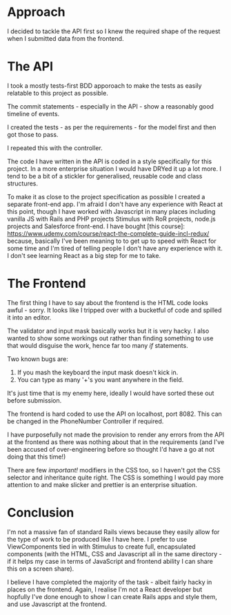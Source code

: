 # Approach
I decided to tackle the API first so I knew the required shape of the request when I submitted data from the frontend.

# The API
I took a mostly tests-first BDD apporoach to make the tests as easily relatable to this project as possible.

The commit statements - especially in the API - show a reasonably good timeline of events.

I created the tests - as per the requirements - for the model first and then got those to pass.

I repeated this with the controller.

The code I have written in the API is coded in a style specifically for this project. In a more enterprise situation I would have DRYed it up a lot more. I tend to be a bit of a stickler for generalised, reusable code and class structures.

To make it as close to the project specification as possible I created a separate front-end app. I'm afraid I don't have any experience with React at this point, though I have worked with Javascript in many places including vanilla JS with Rails and PHP projects Stimulus with RoR projects, node.js projects and Salesforce front-end. I have bought [this course]: https://www.udemy.com/course/react-the-complete-guide-incl-redux/ because, basically I've been meaning to to get up to speed with React for some time and I'm tired of telling people I don't have any experience with it. I don't see learning React as a big step for me to take.

# The Frontend
The first thing I have to say about the frontend is the HTML code looks awful - sorry. It looks like I tripped over with a bucketful of code and spilled it into an editor.

The validator and input mask basically works but it is very hacky. I also wanted to show some workings out rather than finding something to use that would disguise the work, hence far too many _if_ statements.

Two known bugs are:
1.  If you mash the keyboard the input mask doesn't kick in.
2. You can type as many '+'s you want anywhere in the field.

It's just time that is my enemy here, ideally I would have sorted these out before submission.

The frontend is hard coded to use the API on localhost, port 8082. This can be changed in the PhoneNumber Controller if required.

I have purposefully not made the provision to render any errors from the API at the frontend as there was nothing about that in the requirements (and I've been accused of over-engineering before so thought I'd have a go at not doing that this time!)

There are few _important!_ modifiers in the CSS too, so I haven't got the CSS selector and inheritance quite right. The CSS is something I would pay more attention to and make slicker and prettier is an enterprise situation.

# Conclusion
I'm not a massive fan of standard Rails views because they easily allow for the type of work to be produced like I have here. I prefer to use ViewComponents tied in with Stimulus to create full, encapsulated components (with the HTML, CSS and Javascript all in the same directory - if it helps my case in terms of JavaScript and frontend ability I can share this on a screen share).

I believe I have completed the majority of the task - albeit fairly hacky in places on the frontend. Again, I realise I'm not a React developer but hopfully I've done enough to show I can create Rails apps and style them, and use Javascript at the frontend.

